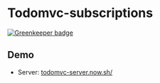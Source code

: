 # Todomvc-subscriptions

[![Greenkeeper badge](https://badges.greenkeeper.io/evenchange4/todomvc-subscriptions.svg?token=010adfae1a8b28646a7731d0645b383e4a0a3fc8c0c39cbbd007abd00ab50ed5&ts=1514301755936)](https://greenkeeper.io/)

## Demo

* Server: [todomvc-server.now.sh/](https://todomvc-server.now.sh/)
